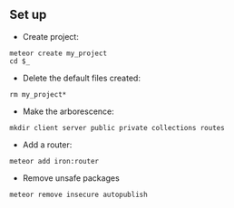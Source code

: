 Set up
------

* Create project:
```shell
meteor create my_project
cd $_
```

* Delete the default files created:
```shell
rm my_project*
```

* Make the arborescence:
```shell
mkdir client server public private collections routes
```

* Add a router:
```shell
meteor add iron:router
```

* Remove unsafe packages
```shell
meteor remove insecure autopublish
```
